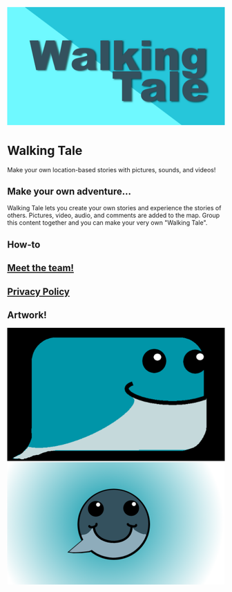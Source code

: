 <img src="images\feature1.PNG">

# Walking Tale

Make your own location-based stories with pictures, sounds, and videos!

## Make your own adventure...

Walking Tale lets you create your own stories and experience the stories of others. Pictures, video, audio, and comments are added to the map. Group this content together and you can make your very own "Walking Tale". 


## How-to

## [Meet the team!](team.md)

## [Privacy Policy](privacy_policy.md)

## Artwork!

<img src="images\new_whale.PNG">

<img src="images\whalefront2xcf.png">

